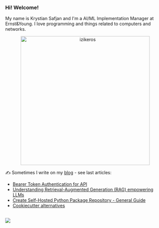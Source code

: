 ### Hi! Welcome!

<!-- INTRO -->
<p>My name is Krystian Safjan and I'm a AI/ML Implementation Manager at Ernst&Young. I love programming and things related to computers and networks.</p>

<!-- TECHNOLOGIES AND STATS -->
<center>
<!-- <p><img align="left" src="https://github-readme-stats.vercel.app/api/top-langs?username=izikeros&show_icons=true&locale=en&layout=compact" alt="izikeros" /></p> -->

<p>&nbsp;<img align="center" src="https://github-readme-stats.vercel.app/api?username=izikeros&count_private=true&show_icons=true" alt="izikeros" width="410" /></p>
</center>

<!-- MY WRITINGS -->
✍️ Sometimes I write on my [blog](http://safjan.com) - see last articles:
<!-- BLOG-POST-LIST:START -->
- [Bearer Token Authentication for API](https://www.safjan.com/bearer-token-authentication-for-api/)
- [Understanding Retrieval-Augmented Generation &lpar;RAG&rpar; empowering LLMs](https://www.safjan.com/understanding-retrieval-augmented-generation-rag-empowering-llms/)
- [Create Self-Hosted Python Package Repository - General Guide](https://www.safjan.com/Create%20Self-Hosted%20Python%20Package%20Repository/)
- [Cookiecutter alternatives](https://www.safjan.com/cookiecutter-alternatives/)
<!-- BLOG-POST-LIST:END -->

<!-- TROPHY -->
<br />
<img src="https://github-profile-trophy.vercel.app/?username=izikeros&theme=nord&no-frame=true&margin-w=10&column=7" />
